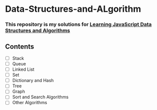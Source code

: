 # Data-Structures-and-ALgorithm

### This repository is my solutions for [Learning JavaScript Data Structures and Algorithms](https://www.amazon.com/Learning-JavaScript-Data-Structures-Algorithms/dp/1783554878)

## Contents

- [ ] Stack
- [ ] Queue
- [ ] Linked List
- [ ] Set
- [ ] Dictionary and Hash
- [ ] Tree
- [ ] Graph
- [ ] Sort and Search Algorithms
- [ ] Other Algorithms
